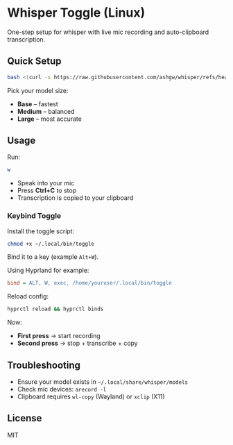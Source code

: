 # Whisper Toggle (Linux)

One-step setup for whisper with live mic recording and auto-clipboard transcription.

## Quick Setup

```bash
bash <(curl -s https://raw.githubusercontent.com/ashgw/whisper/refs/heads/main/setup)
````

Pick your model size:

* **Base** – fastest
* **Medium** – balanced
* **Large** – most accurate

## Usage
Run:

```bash
w
```
* Speak into your mic
* Press **Ctrl+C** to stop
* Transcription is copied to your clipboard

### Keybind Toggle

Install the toggle script:

```bash
chmod +x ~/.local/bin/toggle
```

Bind it to a key (example `Alt+W`).

Using Hyprland for example:
```ini
bind = ALT, W, exec, /home/youruser/.local/bin/toggle
```

Reload config:

```bash
hyprctl reload && hyprctl binds
```

Now:

* **First press** → start recording
* **Second press** → stop + transcribe + copy

## Troubleshooting

* Ensure your model exists in `~/.local/share/whisper/models`
* Check mic devices: `arecord -l`
* Clipboard requires `wl-copy` (Wayland) or `xclip` (X11)

## License

MIT

